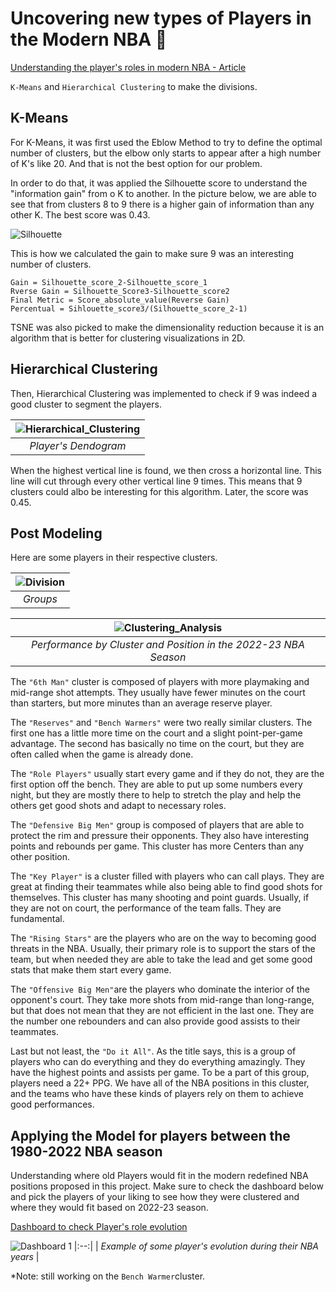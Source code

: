 # Uncovering new types of Players in the Modern NBA 🏀 
[Understanding the player's roles in modern NBA - Article](https://www.samford.edu/sports-analytics/fans/2023/Machine-Learning-Uncovers-Nine-Distinct-Player-Types-in-the-NBA)

`K-Means` and `Hierarchical Clustering` to make the divisions.

## K-Means

For K-Means, it was first used the Eblow Method to try to define the optimal number of clusters, but the elbow only starts to appear after a high number of K's like 20. And that is not the best option for our problem.

In order to do that, it was applied the Silhouette score to understand the "information gain" from o K to another. In the picture below, we are able to see that from clusters 8 to 9 there is a higher gain of information than any other K. The best score was 0.43.

![Silhouette](https://user-images.githubusercontent.com/84348494/223659252-56e9293b-f3cb-4116-8490-ea9162e13d27.png)

This is how we calculated the gain to make sure 9 was an interesting number of clusters.

```
Gain = Silhouette_score_2-Silhouette_score_1
Rverse Gain = Silhouette_Score3-Silhouette_score2
Final Metric = Score_absolute_value(Reverse Gain)
Percentual = Sihlouette_score3/(Silhouette_score_2-1)
```

TSNE was also picked to make the dimensionality reduction because it is an algorithm that is better for clustering visualizations in 2D.

## Hierarchical Clustering

Then, Hierarchical Clustering was implemented to check if 9 was indeed a good cluster to segment the players. 

|![Hierarchical_Clustering](https://user-images.githubusercontent.com/84348494/223669263-e196d3b7-bb27-47a7-9164-bcdac8c1ae99.png)|
|:--:| 
| *Player's Dendogram* |

  
When the highest vertical line is found, we then cross a horizontal line. This line will cut through every other vertical line 9 times. This means that 9 clusters could albo be interesting for this algorithm. Later, the score was 0.45.

## Post Modeling

Here are some players in their respective clusters.

|![Division](https://user-images.githubusercontent.com/84348494/226556674-162d82e1-bea7-44a0-b964-350c4ad38d6e.png)|
|:--:| 
| *Groups* |

|![Clustering_Analysis](https://user-images.githubusercontent.com/84348494/223670351-8da43c14-da1d-4ea2-861c-b061ca10e3f8.png)|
|:--:| 
| *Performance by Cluster and Position in the 2022-23 NBA Season* |


The `"6th Man"` cluster is composed of players with more playmaking and mid-range shot attempts. They usually have fewer minutes on the court than starters, but more minutes than an average reserve player.

The `"Reserves"` and `"Bench Warmers"` were two really similar clusters. The first one has a little more time on the court and a slight point-per-game advantage. The second has basically no time on the court, but they are often called when the game is already done.

The `"Role Players"` usually start every game and if they do not, they are the first option off the bench. They are able to put up some numbers every night, but they are mostly there to help to stretch the play and help the others get good shots and adapt to necessary roles.

The `"Defensive Big Men"` group is composed of players that are able to protect the rim and pressure their opponents. They also have interesting points and rebounds per game. This cluster has more Centers than any other position.

The `"Key Player"` is a cluster filled with players who can call plays. They are great at finding their teammates while also being able to find good shots for themselves. This cluster has many shooting and point guards. Usually, if they are not on court, the performance of the team falls. They are fundamental.

The `"Rising Stars"` are the players who are on the way to becoming good threats in the NBA. Usually, their primary role is to support the stars of the team, but when needed they are able to take the lead and get some good stats that make them start every game.

The `"Offensive Big Men"`are the players who dominate the interior of the opponent's court. They take more shots from mid-range than long-range, but that does not mean that they are not efficient in the last one. They are the number one rebounders and can also provide good assists to their teammates.

Last but not least, the `"Do it All"`. As the title says, this is a group of players who can do everything and they do everything amazingly. They have the highest points and assists per game. To be a part of this group, players need a 22+ PPG. We have all of the NBA positions in this cluster, and the teams who have these kinds of players rely on them to achieve good performances.

## Applying the Model for players between the 1980-2022 NBA season

Understanding where old Players would fit in the modern redefined NBA positions proposed in this project. Make sure to check the dashboard below and pick the players of your liking to see how they were clustered and where they would fit based on 2022-23 season.

[Dashboard to check Player's role evolution](https://public.tableau.com/app/profile/ana.beatriz.oliveira.de.macedo/viz/NBA_Cluster_Roles_AnaMacedo/Dashboard1)

![Dashboard 1](https://user-images.githubusercontent.com/84348494/226567483-84d98217-6de3-4968-bfe0-d48d1df02549.png)
|:--:| 
| *Example of some player's evolution during their NBA years* |

*Note: still working on the `Bench Warmer`cluster.
